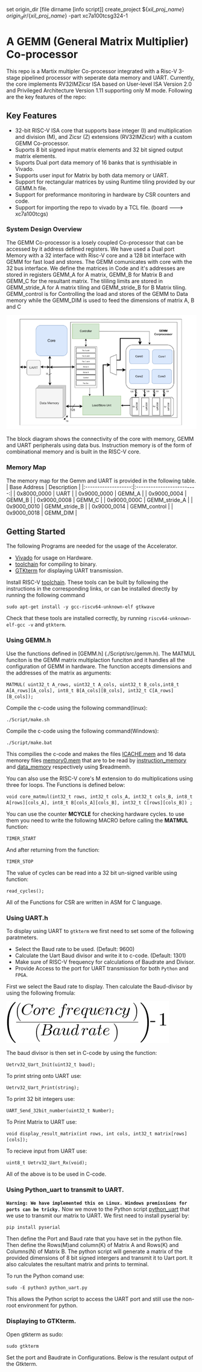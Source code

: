 set origin_dir [file dirname [info script]]
create_project ${_xil_proj_name_} $origin_dir/${_xil_proj_name_} -part xc7a100tcsg324-1


# A GEMM (General Matrix Multiplier) Co-processor

This repo is a Martix multipler Co-processor integrated with a Risc-V 3-stage pipelined processor with seperate data memory and UART. Currently, the core implements RV32IMZicsr ISA based on User-level ISA Version 2.0 and Privileged Architecture Version 1.11 supporting only M mode. Following are the key features of the repo:

## Key Features
- 32-bit RISC-V ISA core that supports base integer (I) and multiplication and division (M),  and Zicsr (Z) extensions (RV32IMZicsr) with a custom GEMM Co-processor.
- Suports 8 bit signed input matrix elements and 32 bit signed output matrix elements.
- Suports Dual port data memory of 16 banks that is synthisiable in Vivado.
- Supports user input for Matrix by both data memory or UART.
- Support for rectangular matrices by using Runtime tiling provided by our GEMM.h file.
- Support for preformance monitoring in hardware by CSR counters and code.
- Support for importing the repo to vivado by a TCL file. (board ---> xc7a100tcgs)

### System Design Overview
The GEMM Co-processor is a losely coupled Co-processor that can be accessed by it address defined registers. We have used a Dual port Memory with a 32 interface with Risc-V core and a 128 bit interface with GEMM for fast load and stores. The GEMM comunicates with core with the 32 bus interface. We define the matrices in Code and it's addresses are stored in registers GEMM_A for A matrix, GEMM_B for Matrix B and GEMM_C for the resultant matrix. The tililing limits are stored in GEMM_stride_A for A matrix tiling and GEMM_stride_B for B Matrix tiling. GEMM_control is for Controlling the load and stores of the GEMM to Data memory while the GEMM_DIM is used to feed the dimensions of matrix A, B and C

![Block Diagram](./pdf/GEMM.png)


The block diagram shows the connectivity of the core with memory, GEMM and UART peripherals using data bus. Instruction memory is of the form of combinational memory and is built in the RISC-V core.

###  Memory Map
The memory map for the Gemm and UART is provided in the following table.
| Base Address        |    Description            |
|:-------------------:|:-------------------------:|
| 0x8000_0000         |      UART                 |
| 0x9000_0000         |      GEMM_A               |
| 0x9000_0004         |      GEMM_B               |
| 0x9000_0008         |      GEMM_C               |
| 0x9000_000C         |      GEMM_stride_A        |
| 0x9000_0010         |      GEMM_stride_B        |
| 0x9000_0014         |      GEMM_control         |
| 0x9000_0018         |      GEMM_DIM             |







## Getting Started
The following Programs are needed for the usage of the Accelerator.
- [Vivado](https://www.xilinx.com/products/design-tools/vivado.html) for usage on Hardware.
- [toolchain](https://github.com/riscv-collab/riscv-gnu-toolchain) for compiling to binary.
- [GTKterm](https://github.com/wvdakker/gtkterm) for displaying UART transmission.

Install RISC-V [toolchain](https://github.com/riscv-collab/riscv-gnu-toolchain). These tools can be built by following the instructions in the corresponding links, or can be installed directly by running the following command

    sudo apt-get install -y gcc-riscv64-unknown-elf gtkwave

Check that these tools are installed correctly, by running `riscv64-unknown-elf-gcc -v` and `gtkterm`.

### Using GEMM.h 
Use the functions defined in [GEMM.h] (./Script/src/gemm.h). The MATMUL funciton is the GEMM matrix multiplaction funciton and it handles all the configuration of GEMM in hardware. The function accepts dimensions and the addresses of the matrix as arguments:

    MATMUL( uint32_t A_rows, uint32_t A_cols, uint32_t B_cols,int8_t A[A_rows][A_cols], int8_t B[A_cols][B_cols], int32_t C[A_rows][B_cols]);

Compile the c-code using the following command(linux):

    ./Script/make.sh
    
Compile the c-code using the following command(Windows):

    ./Script/make.bat

This compilies the c-code and makes the files [ICACHE.mem](./Script/build/ICACHE.mem) and 16 data memorey files [memory0.mem](./Script/build/memory0.mem) that are to be read by [instruction_memory](./Datapath/inst_mem.sv) and [data_memory](./test/bank.sv) respectively using $readmemh.

You can also use the RISC-V core's M extension to do multiplications using three for loops. The Functions is defined below:

    void core_matmul(int32_t rows, int32_t cols_A, int32_t cols_B, int8_t A[rows][cols_A], int8_t B[cols_A][cols_B], int32_t C[rows][cols_B]) ;

You can use the counter **MCYCLE** for checking hardware cycles. to use them you need to write the following MACRO before calling the **MATMUL** function:

    TIMER_START
And after returning from the function:

    TIMER_STOP
The value of cycles can be read into a 32 bit un-signed varible using function:

    read_cycles();

All of the Functions for CSR are written in ASM for C language.
### Using UART.h
To display using UART to `gtkterm` we first need to set some of the following paratmeters. 
- Select the Baud rate to be used. (Default: 9600)
- Calculate the Uart Baud divisor and write it to c-code. (Default: 1301)
- Make sure of RISC-V frequency for calculations of Baudrate and Divisor.
- Provide Access to the port for UART transmission for both `Python` and `FPGA`.

First we select the Baud rate to display. Then calculate the Baud-divisor by using the following fromula:

![Baud_divisor](./pdf/baud%20rate.png)

The baud divisor is then set in C-code by using the function:

    Uetrv32_Uart_Init(uint32_t baud);

To print string onto UART use:

    Uetrv32_Uart_Print(string);

To print 32 bit integers use:

    UART_Send_32bit_number(uint32_t Number);

To Print Matrix to UART use:

    void display_result_matrix(int rows, int cols, int32_t matrix[rows][cols]);

To recieve input from UART use:

    uint8_t Uetrv32_Uart_Rx(void);

All of the above is to be used in C-code.

### Using Python_uart to transmit to UART.
**`Warning: We have implemented this on Linux. Windows premissions for ports can be tricky.`**
Now we move to the Python script [python_uart](./python_uart.py) that we use to transmit our matrix to UART. We first need to install pyserial by:

    pip install pyserial

Then define the Port and Baud rate that you have set in the python file. Then define the Rows(M)and column(K) of Matrix A and Rows(K) and Columns(N) of Matrix B. The python script will generate a matrix of the provided dimensions of 8 bit signed intergers and transmit it to Uart port. It also calculates the resultant matrix and prints to terminal.

To run the Python comand use:

    sudo -E python3 python_uart.py

This allows the Python script to access the UART port and still use the non-root environment for python.

### Displaying to GTKterm.
Open gtkterm as sudo:

    sudo gtkterm

Set the port and Baudrate in Configurations. Below is the resulant output of the Gtkterm.
